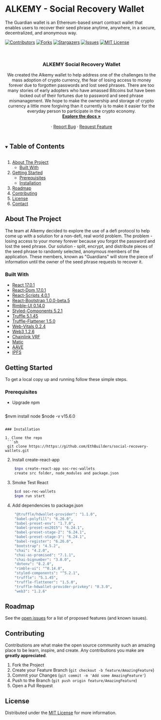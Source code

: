 # ALKEMY - Social Recovery Wallet
The Guardian wallet is an Ethereum-based smart contract wallet that enables users to recover their seed phrase anytime, anywhere, in a secure, decentralized, and anonymous way.

[![Contributors][contributors-shield]][contributors-url]
[![Forks][forks-shield]][forks-url]
[![Stargazers][stars-shield]][stars-url]
[![Issues][issues-shield]][issues-url]
[![MIT License][license-shield]][license-url]

<!-- PROJECT LOGO -->
<br />
<p align="center">
  <!-- <a href="https://github.com/EthBuilders/social-recovery-wallets">
    <img src="images/logo.png" alt="Logo" width="80" height="80">
  </a> -->

  <h3 align="center">ALKEMY Social Recovery Wallet</h3>

  <p align="center">
    We created the Alkemy wallet to help address one of the challenges to the mass adoption of crypto currency, the fear of losing access to money forever due to forgotten passwords and lost seed phrases.  There are too many stories of early adopters who have amassed Bitcoins but have been locked out of their fortunes due to password and seed phrase mismanagement.  We hope to make the ownership and storage of crypto currency a little more forgiving than it currently is to make it easier for the everyday person to participate in the crypto economy.
    <br />
    <a href="https://github.com/EthBuilders/social-recovery-wallets"><strong>Explore the docs »</strong></a>
    <br />
    <br />
    ·
    <a href="https://github.com/EthBuilders/social-recovery-wallets/issues">Report Bug</a>
    ·
    <a href="https://github.com/EthBuilders/social-recovery-wallets/issues">Request Feature</a>
  </p>
</p>



<!-- TABLE OF CONTENTS -->
<details open="open">
  <summary><h2 style="display: inline-block">Table of Contents</h2></summary>
  <ol>
    <li>
      <a href="#about-the-project">About The Project</a>
      <ul>
        <li><a href="#built-with">Built With</a></li>
      </ul>
    </li>
    <li>
      <a href="#getting-started">Getting Started</a>
      <ul>
        <li><a href="#prerequisites">Prerequisites</a></li>
        <li><a href="#installation">Installation</a></li>
      </ul>
    </lh i>
    <li><a href="#roadmap">Roadmap</a></li>
    <li><a href="#contributing">Contributing</a></li>
    <li><a href="#license">License</a></li>
    <li><a href="#contact">Contact</a></li>
  </ol>
</details>

<!-- ABOUT THE PROJECT -->
## About The Project

The team at Alkemy decided to explore the use of a defi protocol to help come up with a solution for a non-defi, real world problem.  The problem - losing access to your money forever because you forgot the password and lost the seed phrase. Our solution - split, encrypt, and distribute pieces of the seed phrase to randomly selected, anonymous members of the application.  These members, known as "Guardians" will store the piece of information until the owner of the seed phrase requests to recover it.

### Built With

* [React 17.0.1](https://reactjs.org/docs/getting-started.html)
* [React-Dom 17.0.1](https://reactjs.org/docs/react-dom.html)
* [React-Scripts 4.0.1](https://www.npmjs.com/package/react-scripts)
* [React-Bootstrap 1.0.0-beta.5](https://react-bootstrap.github.io/)
* [Rimble-UI 0.14.0](https://rimble.consensys.design/components/rimble-ui)
* [Styled-Components 5.2.1](https://styled-components.com/)
* [Truffle 5.1.45](https://www.trufflesuite.com/docs/truffle/getting-started/installation)
* [Truffle-Flattener 1.5.0](https://www.npmjs.com/package/truffle-flattener)
* [Web-Vitals 0.2.4](https://github.com/GoogleChrome/web-vitals#installation) 
* [Web3 1.2.6](https://www.npmjs.com/package/web3)
* [Chainlink VRF](https://docs.chain.link/docs/chainlink-vrf)
* [Matic](https://docs.matic.network/docs/develop/getting-started)
* [AAVE](https://docs.aave.com/developers/)
* [IPFS](https://docs.ipfs.io/install/command-line/#package-managers)
  


<!-- GETTING STARTED -->
## Getting Started

To get a local copy up and running follow these simple steps.

### Prerequisites

* Upgrade npm
  ```sh
$nvm install node
$node -v
v15.6.0
  ```

### Installation

1. Clone the repo
   ```sh
   git clone https://https://github.com/EthBuilders/social-recovery-wallets.git
   ```
2. Install create-react-app
   ```sh
    $npx create-react-app soc-rec-wallets
    create src folder, node_modules and package.json
   ```
3. Smoke Test React
   ```sh
    $cd soc-rec-wallets 
    $npm run start
   ```
4. Add dependencies to package.json
   ```sh
    "@truffle/hdwallet-provider": "1.1.0", 
    "babel-polyfill": "6.26.0", 
    "babel-preset-env": "1.7.0",
    "babel-preset-es2015": "6.24.1",
    "babel-preset-stage-2": "6.24.1",
    "babel-preset-stage-3": "6.24.1",
    "babel-register": "6.26.0",
    "bootstrap": "4.5.2",
    "chai": "4.2.0", 
    "chai-as-promised": "7.1.1",
    "chai-bignumber": "3.0.0",
    "dotenv": "8.2.0", 
    "rimble-ui": "^0.14.0",
    "styled-components": "^5.2.1",
    "truffle": "5.1.45",
    "truffle-flattener": "1.5.0",
    "truffle-hdwallet-provider-privkey": "0.3.0",
    "web3": "1.2.6" 
   ```


<!-- ROADMAP -->
## Roadmap

See the [open issues](https://github.com/EthBuilders/social-recovery-wallets/issues) for a list of proposed features (and known issues).



<!-- CONTRIBUTING -->
## Contributing

Contributions are what make the open source community such an amazing place to be learn, inspire, and create. Any contributions you make are **greatly appreciated**.

1. Fork the Project
2. Create your Feature Branch (`git checkout -b feature/AmazingFeature`)
3. Commit your Changes (`git commit -m 'Add some AmazingFeature'`)
4. Push to the Branch (`git push origin feature/AmazingFeature`)
5. Open a Pull Request



<!-- LICENSE -->
## License

Distributed under the [MIT License](https://github.com/EthBuilders/social-recovery-wallets/blob/master/LICENSE.txt) for more information.



<!-- CONTACT -->
<!-- ## Contact

Project Link: [https://github.com/EthBuilders/social-recovery-wallets.git](https://github.com/EthBuilders/social-recovery-wallets) -->



<!-- ACKNOWLEDGEMENTS -->
<!-- ## Acknowledgements

* []()
* []()
* []() -->





<!-- MARKDOWN LINKS & IMAGES -->
<!-- https://www.markdownguide.org/basic-syntax/#reference-style-links -->
[contributors-shield]: https://img.shields.io/github/contributors/EthBuilders/social-recovery-wallets.svg?style=for-the-badge
[contributors-url]: https://github.com/EthBuilders/social-recovery-wallets/graphs/contributors
[forks-shield]: https://img.shields.io/github/forks/EthBuilders/social-recovery-wallets.svg?style=for-the-badge
[forks-url]: https://github.com/EthBuilders/social-recovery-wallets/network/members
[stars-shield]: https://img.shields.io/github/stars/EthBuilders/social-recovery-wallets.svg?style=for-the-badge
[stars-url]: https://github.com/EthBuilders/social-recovery-wallets/stargazers
[issues-shield]: https://img.shields.io/github/issues/EthBuilders/social-recovery-wallets.svg?style=for-the-badge
[issues-url]: https://github.com/EthBuilders/social-recovery-wallets/issues
[license-shield]: https://img.shields.io/github/license/EthBuilders/social-recovery-wallets.svg?style=for-the-badge
[license-url]: https://github.com/EthBuilders/social-recovery-wallets/blob/master/LICENSE.txt
